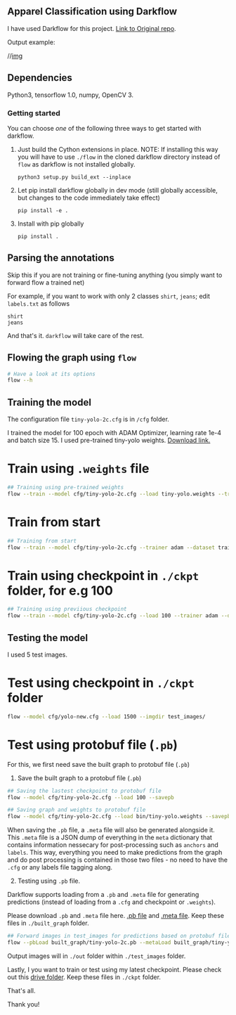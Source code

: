 ## Apparel Classification using Darkflow 

I have used Darkflow for this project. [Link to Original repo](https://github.com/thtrieu/darkflow).

Output example:

//[img](test_output/1.jpg)

## Dependencies

Python3, tensorflow 1.0, numpy, OpenCV 3.

### Getting started

You can choose _one_ of the following three ways to get started with darkflow.

1. Just build the Cython extensions in place. NOTE: If installing this way you will have to use `./flow` in the cloned darkflow directory instead of `flow` as darkflow is not installed globally.
    ```
    python3 setup.py build_ext --inplace
    ```

2. Let pip install darkflow globally in dev mode (still globally accessible, but changes to the code immediately take effect)
    ```
    pip install -e .
    ```

3. Install with pip globally
    ```
    pip install .
    ```

## Parsing the annotations

Skip this if you are not training or fine-tuning anything (you simply want to forward flow a trained net)

For example, if you want to work with only 2 classes `shirt`, `jeans`; edit `labels.txt` as follows

```
shirt
jeans
```

And that's it. `darkflow` will take care of the rest.

## Flowing the graph using `flow`

```bash
# Have a look at its options
flow --h
```

## Training the model

The configuration file `tiny-yolo-2c.cfg` is in `/cfg` folder. 

I trained the model for 100 epoch with ADAM Optimizer, learning rate 1e-4 and batch size 15. I used pre-trained tiny-yolo weights. [Download link.](https://pjreddie.com/media/files/tiny-yolo.weights)

# Train using `.weights` file

```bash
## Training using pre-trained weights
flow --train --model cfg/tiny-yolo-2c.cfg --load tiny-yolo.weights --trainer adam --dataset train_images/ --annotation annotations/ --batch 2 --epoch 100 --lr 1e-4
```

# Train from start 

```bash
## Training from start
flow --train --model cfg/tiny-yolo-2c.cfg --trainer adam --dataset train_images/ --annotation annotations/ --batch 2 --epoch 100 --lr 1e-4
```

# Train using checkpoint in `./ckpt` folder, for e.g 100

```bash
## Training using previious checkpoint
flow --train --model cfg/tiny-yolo-2c.cfg --load 100 --trainer adam --dataset train_images/ --annotation annotations/ --batch 2 --epoch 100 --lr 1e-4
```

## Testing the model

I used 5 test images.

# Test using checkpoint in `./ckpt` folder

```bash
flow --model cfg/yolo-new.cfg --load 1500 --imgdir test_images/
```


# Test using protobuf file (`.pb`)  

For this, we first need save the built graph to protobuf file (`.pb`)

1. Save the built graph to a protobuf file (`.pb`)

```bash
## Saving the lastest checkpoint to protobuf file
flow --model cfg/tiny-yolo-2c.cfg --load 100 --savepb

## Saving graph and weights to protobuf file
flow --model cfg/tiny-yolo-2c.cfg --load bin/tiny-yolo.weights --savepb
```
When saving the `.pb` file, a `.meta` file will also be generated alongside it. This `.meta` file is a JSON dump of everything in the `meta` dictionary that contains information nessecary for post-processing such as `anchors` and `labels`. This way, everything you need to make predictions from the graph and do post processing is contained in those two files - no need to have the `.cfg` or any labels file tagging along.

2. Testing using `.pb` file. 

Darkflow supports loading from a `.pb` and `.meta` file for generating predictions (instead of loading from a `.cfg` and checkpoint or `.weights`).

Please download `.pb` and `.meta` file here. [.pb file](https://drive.google.com/open?id=0B4VkcIqPPLbUR3RoTlRqMmZvQzQ) and [.meta file](https://drive.google.com/open?id=0B4VkcIqPPLbUcWdVQVFiaHVaM2c). Keep these files in `./built_graph` folder.

```bash
## Forward images in test_images for predictions based on protobuf file
flow --pbLoad built_graph/tiny-yolo-2c.pb --metaLoad built_graph/tiny-yolo-2c.meta --imgdir test_images/
```

Output images will in `./out` folder within `./test_images` folder.

Lastly, I you want to train or test using my latest checkpoint. Please check out this [drive folder](https://drive.google.com/open?id=0B4VkcIqPPLbUQy1JTGdXS1ZuVlE). Keep these files in `./ckpt` folder. 

That's all.

Thank you!